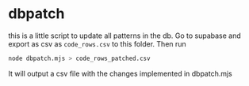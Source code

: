 # dbpatch

this is a little script to update all patterns in the db. Go to supabase and export as csv as `code_rows.csv` to this folder.
Then run

```sh
node dbpatch.mjs > code_rows_patched.csv
```

It will output a csv file with the changes implemented in dbpatch.mjs
